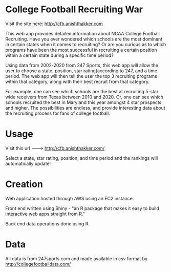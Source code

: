 # College Football Recruiting War
Visit the site here: http://cfb.anishthakker.com

This web app provides detailed information about NCAA College Football Recruiting.
Have you ever wondered which schools are the most dominant in certain states when it comes to recruiting? Or are you curious as to which programs have been the most successful in recruiting a certain position within a certain state during a specific time period?

Using data from 2002-2020 from 247 Sports, this web app will allow the user to choose a state, position, star rating(according to 247, and a time period. The web app will then tell the user  the top 3 recruiting programs within that category, along with their best recruit from that category.

For example, one can see which schools are the best at recruiting 5-star wide receivers from Texas between 2010 and 2020. Or, one can see which schools recruited the best in Maryland this year amongst 4 star prospects and higher. The possibilities are endless, and provide interesting data about the recruiting process for fans of college football.

# Usage
Visit this url ---> http://cfb.anishthakker.com/

Select a state, star rating, position, and time period and the rankings will automatically update!

# Creation
Web application hosted through AWS using an EC2 instance.

Front end written using Shiny - "an R package that makes it easy to build interactive web apps straight from R."

Back end data operations done using R.

# Data
All data is from 247sports.com and made available in csv format by http://collegefootballdata.com/ 





